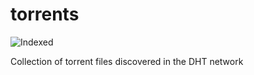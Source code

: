 torrents 
========
![Indexed](https://img.shields.io/badge/indexed-157844-blue)

Collection of torrent files discovered in the DHT network
